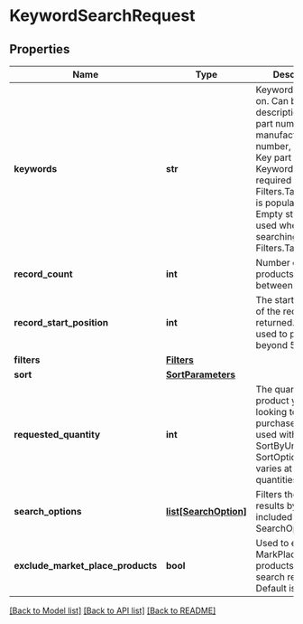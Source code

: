 # KeywordSearchRequest

## Properties
Name | Type | Description | Notes
------------ | ------------- | ------------- | -------------
**keywords** | **str** | Keywords to search on. Can be a description, partial part number, manufacturer part number, or a Digi-Key part  number. Keywords are required unless the Filters.TaxonomyIds is populated. An Empty string can be used when searching with Filters.TaxonomyIds | [optional] 
**record_count** | **int** | Number of products to return between 1 and 50. | [optional] 
**record_start_position** | **int** | The starting index of the records returned. This is used to paginate beyond 50 results. | [optional] 
**filters** | [**Filters**](Filters.md) |  | [optional] 
**sort** | [**SortParameters**](SortParameters.md) |  | [optional] 
**requested_quantity** | **int** | The quantity of the product you are looking to purchase. This is used with the SortByUnitPrice SortOption as price  varies at differing quantities. | [optional] 
**search_options** | [**list[SearchOption]**](SearchOption.md) | Filters the search results by the included SearchOption. | [optional] 
**exclude_market_place_products** | **bool** | Used to exclude MarkPlace products from search results. Default is false | [optional] 

[[Back to Model list]](../README.md#documentation-for-models) [[Back to API list]](../README.md#documentation-for-api-endpoints) [[Back to README]](../README.md)


